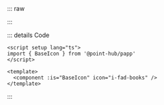 ::: raw

<ClientOnly>
  <IconExample />
</ClientOnly>

:::

::: details Code

```vue
<script setup lang="ts">
import { BaseIcon } from '@point-hub/papp'
</script>

<template>
  <component :is="BaseIcon" icon="i-fad-books" />
</template>
```

:::
